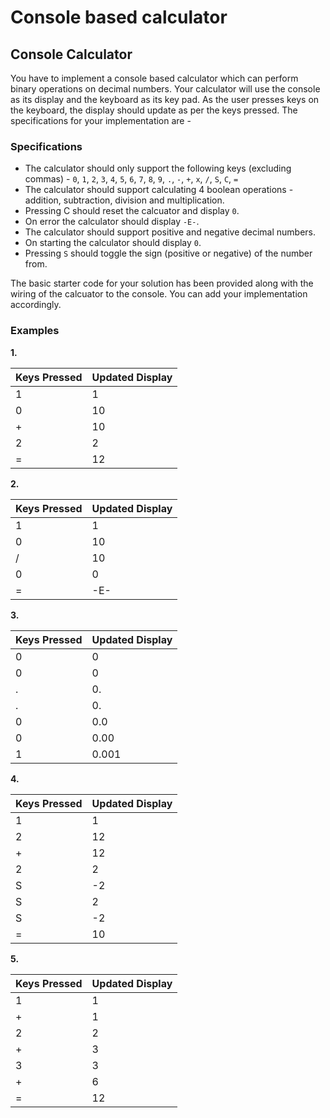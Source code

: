 # Console based calculator

## Console Calculator

You have to implement a console based calculator which can perform binary operations on decimal numbers. Your calculator will use the console as its 
display and the keyboard as its key pad. As the user presses keys on the keyboard, the display should update as per the keys pressed. The specifications
for your implementation are - 

### Specifications 
* The calculator should only support the following keys (excluding commas) - `0`, `1`, `2`, `3`, `4`, `5`, `6`, `7`, `8`, `9`, `.`, `-`, `+`, `x`, `/`, `S`, `C`, `=`
* The calculator should support calculating 4 boolean operations - addition, subtraction, division and multiplication.
* Pressing C should reset the calcuator and display `0`.
* On error the calculator should display `-E-`.
* The calculator should support positive and negative decimal numbers.
* On starting the calculator should display `0`.
* Pressing `S` should toggle the sign (positive or negative) of the number from.

The basic starter code for your solution has been provided along with the wiring of the calcuator to the console. You can add your implementation accordingly. 


### Examples
**1.**

| Keys Pressed | Updated Display |
| ------------ | --------------- |
| 1 | 1 |
| 0 | 10 |
| + | 10 |
| 2 | 2 |
| = | 12 |


**2.**

| Keys Pressed | Updated Display |
| ------------ | --------------- |
| 1 | 1 |
| 0 | 10 |
| / | 10 |
| 0 | 0 |
| = | -E- |


**3.**

| Keys Pressed | Updated Display |
| ------------ | --------------- |
| 0 | 0 |
| 0 | 0 |
| . | 0. |
| . | 0. |
| 0 | 0.0 |
| 0 | 0.00 |
| 1 | 0.001 |


**4.**

| Keys Pressed | Updated Display |
| ------------ | --------------- |
| 1 | 1 |
| 2 | 12 |
| + | 12 |
| 2 | 2 |
| S | -2 |
| S | 2 |
| S | -2 |
| = | 10 |

**5.**

| Keys Pressed | Updated Display |
| ------------ | --------------- |
| 1 | 1 |
| + | 1 |
| 2 | 2 |
| + | 3 |
| 3 | 3 |
| + | 6 |
| = | 12 |

